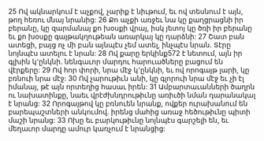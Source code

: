 25 Ով ակնարկում է աչքով, չարիք է նիւթում, եւ ով տեսնում է այն, թող հեռու մնայ նրանից:
26 Քո աչքի առջեւ նա կը քաղցրացնի իր բերանը, կը զարմանայ քո խօսքի վրայ, իսկ յետոյ կը ծռի իր բերանը եւ քո խօսքը գայթակղութեան առարկայ կը դարձնի:
27 Շատ բան ատեցի, բայց ոչ մի բան այնպէս չեմ ատել, ինչպէս նրան. Տէրը նոյնպէս ատելու է նրան:
28 Ով քարը երկինք572 է նետում, այն իր գլխին կ՚ընկնի. նենգաւոր մարդու հարուածները բացում են վէրքերը:
29 Ով հոր փորի, նրա մէջ կ՚ընկնի, եւ ով որոգայթ լարի, կը բռնուի նրա մէջ:
30 Ով չարութիւն անի, կը գլորուի նրա մէջ եւ չի էլ իմանայ, թէ այն որտեղից հասաւ իրեն:
31 Ամբարտաւանների ծաղրն ու նախատինքը, նաեւ վրէժխնդրութիւնը առիւծի նման դարանակալ է նրանց:
32 Որոգայթով կը բռնուեն նրանք, ովքեր ուրախանում են բարեպաշտների անկումով. իրենց մահից առաջ հեծութիւնը պիտի մաշի նրանց:
33 Ոխը եւ բարկութիւնը նոյնպէս գարշելի են, եւ մեղաւոր մարդը ամուր կառչում է նրանցից:

